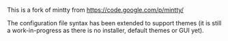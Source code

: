 This is a fork of mintty from https://code.google.com/p/mintty/

The configuration file syntax has been extended to support themes (it is still
a work-in-progress as there is no installer, default themes or GUI yet).

